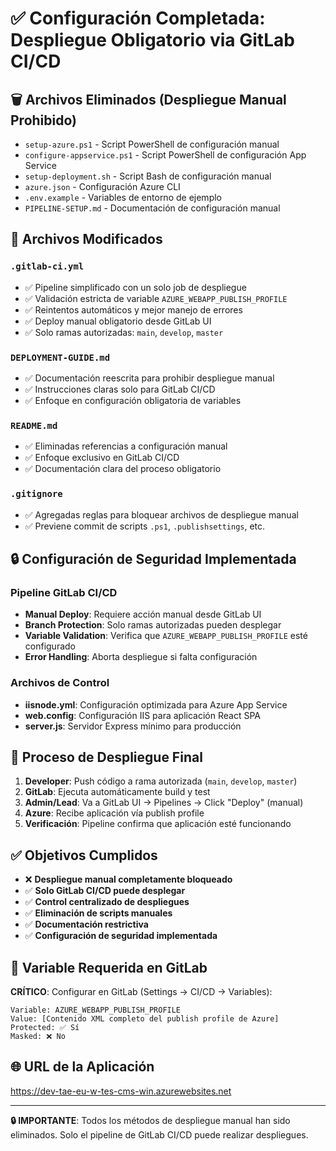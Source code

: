 # ✅ Configuración Completada: Despliegue Obligatorio via GitLab CI/CD

## 🗑️ Archivos Eliminados (Despliegue Manual Prohibido)

- `setup-azure.ps1` - Script PowerShell de configuración manual
- `configure-appservice.ps1` - Script PowerShell de configuración App Service
- `setup-deployment.sh` - Script Bash de configuración manual
- `azure.json` - Configuración Azure CLI
- `.env.example` - Variables de entorno de ejemplo
- `PIPELINE-SETUP.md` - Documentación de configuración manual

## 📝 Archivos Modificados

### `.gitlab-ci.yml`

- ✅ Pipeline simplificado con un solo job de despliegue
- ✅ Validación estricta de variable `AZURE_WEBAPP_PUBLISH_PROFILE`
- ✅ Reintentos automáticos y mejor manejo de errores
- ✅ Deploy manual obligatorio desde GitLab UI
- ✅ Solo ramas autorizadas: `main`, `develop`, `master`

### `DEPLOYMENT-GUIDE.md`

- ✅ Documentación reescrita para prohibir despliegue manual
- ✅ Instrucciones claras solo para GitLab CI/CD
- ✅ Enfoque en configuración obligatoria de variables

### `README.md`

- ✅ Eliminadas referencias a configuración manual
- ✅ Enfoque exclusivo en GitLab CI/CD
- ✅ Documentación clara del proceso obligatorio

### `.gitignore`

- ✅ Agregadas reglas para bloquear archivos de despliegue manual
- ✅ Previene commit de scripts `.ps1`, `.publishsettings`, etc.

## 🔒 Configuración de Seguridad Implementada

### Pipeline GitLab CI/CD

- **Manual Deploy**: Requiere acción manual desde GitLab UI
- **Branch Protection**: Solo ramas autorizadas pueden desplegar
- **Variable Validation**: Verifica que `AZURE_WEBAPP_PUBLISH_PROFILE` esté configurado
- **Error Handling**: Aborta despliegue si falta configuración

### Archivos de Control

- **iisnode.yml**: Configuración optimizada para Azure App Service
- **web.config**: Configuración IIS para aplicación React SPA
- **server.js**: Servidor Express mínimo para producción

## 🚀 Proceso de Despliegue Final

1. **Developer**: Push código a rama autorizada (`main`, `develop`, `master`)
2. **GitLab**: Ejecuta automáticamente build y test
3. **Admin/Lead**: Va a GitLab UI → Pipelines → Click "Deploy" (manual)
4. **Azure**: Recibe aplicación vía publish profile
5. **Verificación**: Pipeline confirma que aplicación esté funcionando

## ✅ Objetivos Cumplidos

- ❌ **Despliegue manual completamente bloqueado**
- ✅ **Solo GitLab CI/CD puede desplegar**
- ✅ **Control centralizado de despliegues**
- ✅ **Eliminación de scripts manuales**
- ✅ **Documentación restrictiva**
- ✅ **Configuración de seguridad implementada**

## 🔧 Variable Requerida en GitLab

**CRÍTICO**: Configurar en GitLab (Settings → CI/CD → Variables):

```
Variable: AZURE_WEBAPP_PUBLISH_PROFILE
Value: [Contenido XML completo del publish profile de Azure]
Protected: ✅ Sí
Masked: ❌ No
```

## 🌐 URL de la Aplicación

https://dev-tae-eu-w-tes-cms-win.azurewebsites.net

---

**🔒 IMPORTANTE**: Todos los métodos de despliegue manual han sido eliminados. Solo el pipeline de GitLab CI/CD puede realizar despliegues.

